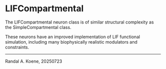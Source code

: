 # LIFCompartmental

The LIFCompartmental neuron class is of similar structural
complexity as the SimpleCompartmental class.

These neurons have an improved implementation of LIF functional
simulation, including many biophysically realistic modulators
and constraints.

---
Randal A. Koene, 20250723
